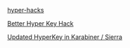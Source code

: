 [hyper-hacks](https://github.com/lodestone/hyper-hacks/blob/master/README.adoc)

[Better Hyper Key Hack](http://brettterpstra.com/2016/09/29/a-better-hyper-key-hack-for-sierra/)

[Updated HyperKey in Karabiner / Sierra](http://brettterpstra.com/2017/06/14/full-hyper-key-functionality-restored-in-sierra/)
